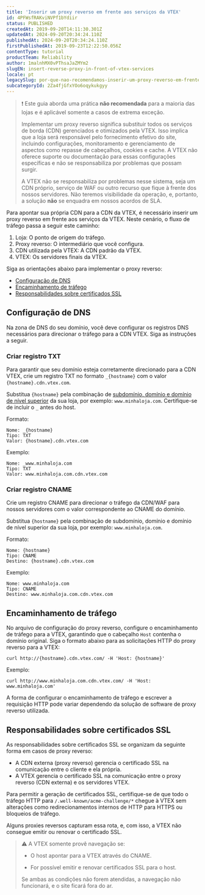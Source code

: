 ```yaml
---
title: 'Inserir um proxy reverso em frente aos serviços da VTEX'
id: 4PFWsfRAKviNVPf1bYdiir
status: PUBLISHED
createdAt: 2019-09-20T14:11:30.301Z
updatedAt: 2024-09-20T20:34:24.110Z
publishedAt: 2024-09-20T20:34:24.110Z
firstPublishedAt: 2019-09-23T12:22:50.056Z
contentType: tutorial
productTeam: Reliability
author: 1malnhMX0vPThsaJaZMYm2
slugEN: insert-reverse-proxy-in-front-of-vtex-services
locale: pt
legacySlug: por-que-nao-recomendamos-inserir-um-proxy-reverso-em-frente-aos-servicos-da
subcategoryId: 2Za4fjGfxYOo6oqykukgyy
---
```


>❗ Este guia aborda uma prática **não recomendada** para a maioria das lojas e é aplicável somente a casos de extrema exceção.
>
> Implementar um proxy reverso significa substituir todos os serviços de borda (CDN) gerenciados e otimizados pela VTEX. Isso implica que a loja será responsável pelo fornecimento efetivo do site, incluindo configurações, monitoramento e gerenciamento de aspectos como repasse de cabeçalhos, cookies e cache. A VTEX não oferece suporte ou documentação para essas configurações específicas e não se responsabiliza por problemas que possam surgir.
>
> A VTEX não se responsabiliza por problemas nesse sistema, seja um CDN próprio, serviço de WAF ou outro recurso que fique à frente dos nossos servidores. Não teremos visibilidade da operação, e, portanto, a solução **não** se enquadra em nossos acordos de SLA.

Para apontar sua própria CDN para a CDN da VTEX, é necessário inserir um proxy reverso em frente aos serviços da VTEX. Neste cenário, o fluxo de tráfego passa a seguir este caminho: 

1. Loja: O ponto de origem do tráfego.  
2. Proxy reverso: O intermediário que você configura.  
3. CDN utilizada pela VTEX: A CDN padrão da VTEX.  
4. VTEX: Os servidores finais da VTEX.

Siga as orientações abaixo para implementar o proxy reverso:

* [Configuração de DNS](#configuracao-de-dns)  
* [Encaminhamento de tráfego](#encaminhamento-de-trafego)  
* [Responsabilidades sobre certificados SSL](#responsabilidades-sobre-certificados-ssl)

## Configuração de DNS

Na zona de DNS do seu domínio, você deve configurar os registros DNS necessários para direcionar o tráfego para a CDN VTEX. Siga as instruções a seguir.

### Criar registro TXT

Para garantir que seu domínio esteja corretamente direcionado para a CDN VTEX, crie um registro TXT no formato `_{hostname}` com o valor `{hostname}.cdn.vtex.com`.

Substitua `{hostname}` pela combinação de [subdomínio, domínio e domínio de nível superior](https://help.vtex.com/pt/tutorial/configurar-o-dominio-da-loja--tutorials_2450) da sua loja, por exemplo: `www.minhaloja.com`. Certifique-se de incluir o `_` antes do host.

Formato:

```
Nome: _{hostname}
Tipo: TXT
Valor: {hostname}.cdn.vtex.com
```

Exemplo:

```
Nome: _www.minhaloja.com
Tipo: TXT
Valor: www.minhaloja.com.cdn.vtex.com
```

### Criar registro CNAME

Crie um registro CNAME para direcionar o tráfego da CDN/WAF para nossos servidores com o valor correspondente ao CNAME do domínio.

Substitua `{hostname}` pela combinação de subdomínio, domínio e domínio de nível superior da sua loja, por exemplo: `www.minhaloja.com`.

Formato:

```
Nome: {hostname}
Tipo: CNAME
Destino: {hostname}.cdn.vtex.com
```

Exemplo:

```
Nome: www.minhaloja.com
Tipo: CNAME
Destino: www.minhaloja.com.cdn.vtex.com
```

## Encaminhamento de tráfego

No arquivo de configuração do proxy reverso, configure o encaminhamento de tráfego para a VTEX, garantindo que o cabeçalho `Host` contenha o domínio original. Siga o formato abaixo para as solicitações HTTP do proxy reverso para a VTEX:

```curl
curl http://{hostname}.cdn.vtex.com/ -H 'Host: {hostname}'
```

Exemplo:

```curl
curl http://www.minhaloja.com.cdn.vtex.com/ -H 'Host: www.minhaloja.com'
```

A forma de configurar o encaminhamento de tráfego e escrever a requisição HTTP pode variar dependendo da solução de software de proxy reverso utilizada.

## Responsabilidades sobre certificados SSL

As responsabilidades sobre certificados SSL se organizam da seguinte forma em casos de proxy reverso:

* A CDN externa (proxy reverso) gerencia o certificado SSL na comunicação entre o cliente e ela própria.  
* A VTEX gerencia o certificado SSL na comunicação entre o proxy reverso (CDN externa) e os servidores VTEX.

Para permitir a geração de certificados SSL, certifique-se de que todo o tráfego HTTP para `/.well-known/acme-challenge/*` chegue à VTEX sem alterações como redirecionamentos internos de HTTP para HTTPS ou bloqueios de tráfego.

Alguns proxies reversos capturam essa rota, e, com isso, a VTEX não consegue emitir ou renovar o certificado SSL.

>⚠️ A VTEX somente provê navegação se:
>
> * O host apontar para a VTEX através do CNAME.
>
> * For possível emitir e renovar certificados SSL para o host.
>
> Se ambas as condições não forem atendidas, a navegação não funcionará, e o site ficará fora do ar.
